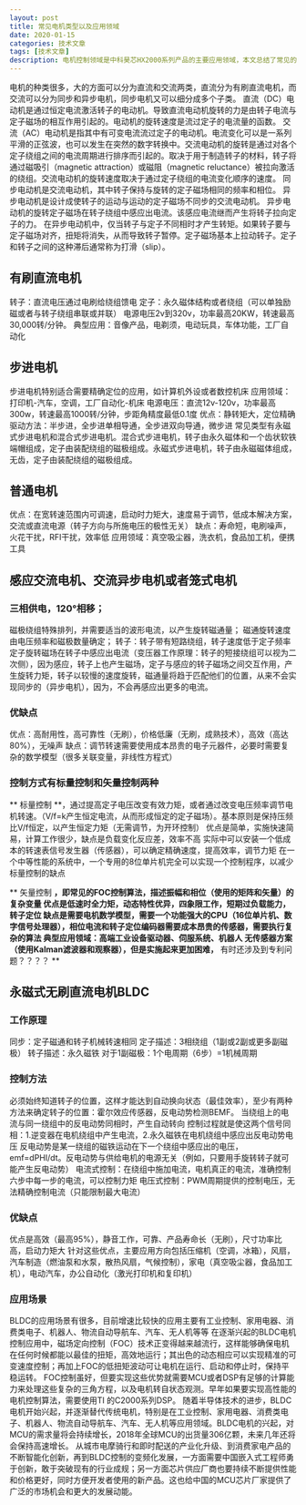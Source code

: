 ```yaml
---
layout: post
title: 常见电机类型以及应用领域
date: 2020-01-15
categories: 技术文章
tags: [技术文章]
description: 电机控制领域是中科昊芯HX2000系列产品的主要应用领域，本文总结了常见的电机类型以及其适用领域，以便大家参考。
---
```

电机的种类很多，大的方面可以分为直流和交流两类，直流分为有刷直流电机，而交流可以分为同步和异步电机，同步电机又可以细分成多个子类。
直流（DC）电动机是通过恒定电流激活转子的电动机。导致直流电动机旋转的力是由转子电流与定子磁场的相互作用引起的。电动机的旋转速度是流过定子的电流量的函数。
交流（AC）电动机是指其中有可变电流流过定子的电动机。电流变化可以是一系列平滑的正弦波，也可以发生在突然的数字转换中。交流电动机的旋转是通过对各个定子绕组之间的电流周期进行排序而引起的。取决于用于制造转子的材料，转子将通过磁吸引（magnetic attraction）或磁阻（magnetic reluctance）被拉向激活的绕组。交流电动机的旋转速度取决于通过定子绕组的电流变化顺序的速度。
同步电动机是交流电动机，其中转子保持与旋转的定子磁场相同的频率和相位。
异步电动机是设计成使转子的运动与运动的定子磁场不同步的交流电动机。 异步电动机的旋转定子磁场在转子绕组中感应出电流。该感应电流继而产生将转子拉向定子的力。
在异步电动机中，仅当转子与定子不同相时才产生转矩。如果转子要与定子磁场对齐，扭矩将消失，从而导致转子暂停。定子磁场基本上拉动转子。定子和转子之间的这种滞后通常称为打滑（slip）。


## 有刷直流电机
转子：直流电压通过电刷给绕组馈电
定子：永久磁体结构或者绕组（可以单独励磁或者与转子绕组串联或并联）
电源电压2v到320v，功率最高20KW，转速最高30,000转/分钟。
典型应用：音像产品，电剃须，电动玩具，车体功能，工厂自动化

## 步进电机
步进电机特别适合需要精确定位的应用，如计算机外设或者数控机床
应用领域：打印机-汽车，空调，工厂自动化-机床
电源电压：直流12v-120v，功率最高300w，转速最高1000转/分钟，步距角精度最低0.1度
优点：静转矩大，定位精确
驱动方法：半步进，全步进单相导通，全步进双向导通，微步进
常见类型有永磁式步进电机和混合式步进电机。混合式步进电机，转子由永久磁体和一个齿状软铁端帽组成，定子由装配绕组的磁极组成。永磁式步进电机，转子由永磁磁体组成，无齿，定子由装配绕组的磁极组成。

## 普通电机
优点：在宽转速范围内可调速，启动时力矩大，速度易于调节，低成本解决方案，交流或直流电源（转子方向与所施电压的极性无关）
缺点：寿命短，电刷噪声，火花干扰，RFI干扰，效率低
应用领域：真空吸尘器，洗衣机，食品加工机，便携工具

## 感应交流电机、交流异步电机或者笼式电机
### 三相供电，120°相移；
磁极绕组特殊排列，并需要适当的波形电流，以产生旋转磁通量；
磁通旋转速度由电压频率和磁极数量确定；
转子：转子带有短路绕组，转子速度低于定子频率
定子旋转磁场在转子中感应出电流（变压器工作原理：转子的短接绕组可以视为二次侧），因为感应，转子上也产生磁场，定子与感应的转子磁场之间交互作用，产生旋转力矩，转子以较慢的速度旋转，磁通量将趋于匹配他们的位置，从来不会实现同步的（异步电机），因为，不会再感应出更多的电流。
### 优缺点
优点：高耐用性，高可靠性（无刷），价格低廉（无刷，成熟技术），高效（高达80%），无噪声
缺点：调节转速需要使用成本昂贵的电子元器件，必要时需要复杂的数学模型（很多关联变量，非线性方程式）

### 控制方式有标量控制和矢量控制两种
** 标量控制 **，通过提高定子电压改变有效力矩，或者通过改变电压频率调节电机转速。（V/f=k产生恒定电流，从而形成恒定的定子磁场）。基本原则是保持压频比V/f恒定，以产生恒定力矩（无需调节，为开环控制）
优点是简单，实施快速简易，计算工作很少，缺点是负载变化反应差，效率不高
实际中可以安装一个低成本的转速表信号发生器（传感器），可以确定精确速度，提高效率，调节力矩
在一个中等性能的系统中，一个专用的8位单片机完全可以实现一个控制程序，以减少标量控制的缺点

** 矢量控制 **，即常见的FOC控制算法，描述振幅和相位（使用的矩阵和矢量）的复杂变量
优点是低速时全力矩，动态特性优异，四象限工作，短期过负载能力，转子定位
缺点是需要电机数学模型，需要一个功能强大的CPU（16位单片机、数字信号处理器），相位电流和转子定位编码器需要成本昂贵的传感器，需要执行复杂的算法
典型应用领域：高端工业设备驱动器、伺服系统、机器人
无传感器方案（使用Kalman滤波器和观察器），但是实施起来更加困难，** 有时还涉及到专利问题？？？？ **

## 永磁式无刷直流电机BLDC
### 工作原理
同步：定子磁通和转子机械转速相同
定子描述：3相绕组（1副或2副或更多副磁极）
转子描述：永久磁铁
对于1副磁极：1个电周期（6步）=1机械周期

### 控制方法
必须始终知道转子的位置，这样才能达到自动换向状态（最佳效率），至少有两种方法来确定转子的位置：霍尔效应传感器，反电动势检测BEMF。
当绕组上的电流与同一绕组中的反电动势同相时，产生自动转向
控制过程就是使这两个信号同相：1.逆变器在电机绕组中产生电流，2.永久磁铁在电机绕组中感应出反电动势电压
反电动势是某一绕组的磁铁运动在下一个绕组中感应出的电压，emf=dPHI/dt。反电动势与供给电机的电源无关（例如，只要用手旋转转子就可能产生反电动势）
电流式控制：在绕组中施加电流，电机真正的电流，准确控制六步中每一步的电流，可以控制力矩
电压式控制：PWM周期提供的控制电压，无法精确控制电流（只能限制最大电流）

### 优缺点
优点是高效（最高95%），静音工作，可靠、产品寿命长（无刷），尺寸功率比高，启动力矩大
针对这些优点，主要应用方向包括压缩机（空调，冰箱），风扇，汽车制造（燃油泵和水泵，散热风扇，气候控制），家电（真空吸尘器，食品加工机），电动汽车，办公自动化（激光打印机和复印机）

### 应用场景
BLDC的应用场景有很多，目前增速比较快的应用主要有工业控制、家用电器、消费类电子、机器人、物流自动导航车、汽车、无人机等等
在逐渐兴起的BLDC电机控制应用中，磁场定向控制（FOC）技术正变得越来越流行，这样能够确保电机在任何时候都能以最佳的扭矩，高效地运行；其出色的动态相应可以实现精准的可变速度控制；再加上FOC的低扭矩波动可让电机在运行、启动和停止时，保持平稳运转。
FOC控制虽好，但要实现这些优势就需要MCU或者DSP有足够的计算能力来处理这些复杂的三角方程，以及电机转自状态观测。早年如果要实现高性能的电机控制算法，需要使用TI 的C2000系列DSP。
随着半导体技术的进步，BLDC电机开始兴起，并逐渐替代传统电机，特别是在工业控制、家用电器、消费类电子、机器人、物流自动导航车、汽车、无人机等应用领域。BLDC电机的兴起，对MCU的需求量将会持续增长，2018年全球MCU的出货量306亿颗，未来几年还将会保持高速增长。
从城市电摩骑行和即时配送的产业化升级、到消费家电产品的不断智能化创新，再到BLDC控制的变频化发展，一方面需要中国嵌入式工程师勇于创新，敢于突破现有的行业成规；另一方面芯片供应厂商也要持续不断提供性能和价格更好，同时方便开发者使用的新产品。这也给中国的MCU芯片厂家提供了广泛的市场机会和更大的发展动能。





















